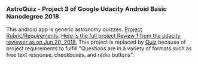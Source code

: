 ### AstroQuiz - Project 3 of Google Udacity Android Basic Nanodegree 2018
This android app is generic astronomy quizzes. [Project Rubric/Requirements.](https://review.udacity.com/#!/rubrics/158/view)
[Here is the full project Review 1 from the udacity reviewer as on Jun 20, 2018.](https://review.udacity.com/#!/reviews/1293431/shared)
This project is replaced by [Quiz](https://github.com/exospecies/quiz-p3guabnd18) because of project requirements to fulfill "Questions are in a variety of formats such as free text response, checkboxes, and radio buttons".
